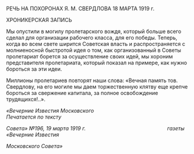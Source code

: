 РЕЧЬ НА ПОХОРОНАХ Я. М. СВЕРДЛОВА 18 МАРТА 1919 г.

ХРОНИКЕРСКАЯ ЗАПИСЬ

Мы опустили в могилу пролетарского вождя, который больше всего сделал для ор­ганизации рабочего класса, для его победы. Теперь, когда во всем свете ширится Со­ветская власть и распространяется с молниеносной быстротой идея о том, как органи­зованный в Советы пролетариат борется за осуществление своих идей, мы хороним представителя пролетариата, который показал на примере, как нужно бороться за эти идеи.

Миллионы пролетариев повторят наши слова: «Вечная память тов. Свердлову, на его могиле мы даем торжественную клятву еще крепче бороться за свержение капитала, за полное освобождение трудящихся!..».

_«Вечерние Известия Московского_                                                            _Печатается по тексту_

_Совета» №196, 19 марта 1919 г.                                                        газеты «Вечерние Известия_

_Московского Совета»_